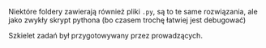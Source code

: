 Niektóre foldery zawierają również pliki `.py`, są to te same rozwiązania, ale jako zwykły skrypt pythona (bo czasem trochę łatwiej jest debugować)

Szkielet zadań był przygotowywany przez prowadzących.
